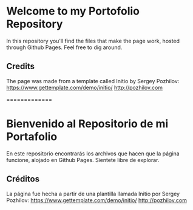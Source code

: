 Welcome to my Portofolio Repository
=============

In this repository you'll find the files that make the page work, hosted through Github Pages.
Feel free to dig around.

Credits
-------
The page was made from a template called Initio by Sergey Pozhilov:
https://www.gettemplate.com/demo/initio/
http://pozhilov.com

=============

Bienvenido al Repositorio de mi Portafolio
=============

En este repositorio encontrarás los archivos que hacen que la página funcione, alojado en Github Pages.
Sientete libre de explorar.

Créditos
-------
La página fue hecha a partir de una plantilla llamada Initio por Sergey Pozhilov:
https://www.gettemplate.com/demo/initio/
http://pozhilov.com